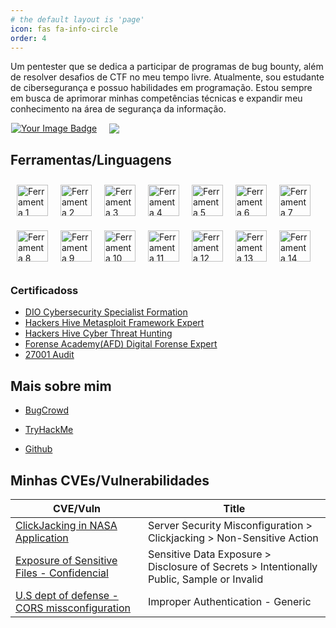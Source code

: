 ```yaml
---
# the default layout is 'page'
icon: fas fa-info-circle
order: 4
---
```


Um pentester que se dedica a participar de programas de bug bounty, além de resolver desafios de CTF no meu tempo livre. Atualmente, sou estudante de cibersegurança e possuo habilidades em programação. Estou sempre em busca de aprimorar minhas competências técnicas e expandir meu conhecimento na área de segurança da informação.

<div style="display: flex; justify-content: flex-start; align-items: center; gap: 20px; margin-left: 1px;">
        <a href="https://tryhackme-badges.s3.amazonaws.com/Mach1ne.png" class="popup img-link  shimmer"><img src="https://tryhackme-badges.s3.amazonaws.com/Mach1ne.png" alt="Your Image Badge" style="max-width: 500px; height: auto;" loading="lazy"></a>
        <a href="https://github-readme-stats.vercel.app/api?username=Mach1nee&amp;show_icons=true&amp;theme=tokyonight" class="popup img-link  shimmer"><img src="https://github-readme-stats.vercel.app/api?username=Mach1nee&amp;show_icons=true&amp;theme=tokyonight" style="max-width: 300px; height: auto;" loading="lazy"></a>
    </div>

 <section>
            <h2>Ferramentas/Linguagens</h2>
            <ul style="list-style-type: none; padding: 0; display: flex; flex-wrap: wrap;">
                <li style="margin: 10px;">
                    <img src="https://www.kali.org/tools/metasploit-framework/images/metasploit-framework-logo.svg" alt="Ferramenta 1" style="width: 50px; height: 50px;">
                </li>
                <li style="margin: 10px;">
                    <img src="https://imgs.search.brave.com/S8uA-YURz_J9vBdxYWYvQ2AzFm2teFoTn1IFVUjNN0s/rs:fit:32:32:1:0/g:ce/aHR0cDovL2Zhdmlj/b25zLnNlYXJjaC5i/cmF2ZS5jb20vaWNv/bnMvNDlmMjlmZGYw/ZTgwODgzNDcwN2Ew/NTQ5M2QzYTA0NzM4/NjRmZjY2YjdiNTlj/Njk1N2U2ZTZjYWMz/NTE0NzVjYy93d3cu/a2FsaS5vcmcv" alt="Ferramenta 2" style="width: 50px; height: 50px;">
                </li>
                <li style="margin: 10px;">
                    <img src="https://www.kali.org/tools/wireshark/images/wireshark-logo.svg" alt="Ferramenta 3" style="width: 50px; height: 50px;">
                </li>
                <li style="margin: 10px;">
                    <img src="https://www.kali.org/tools/hydra/images/hydra-logo.svg" alt="Ferramenta 4" style="width: 50px; height: 50px;">
                </li>
                <li style="margin: 10px;">
                    <img src="https://www.kali.org/tools/gobuster/images/gobuster-logo.svg" alt="Ferramenta 5" style="width: 50px; height: 50px;">
                </li>
                <li style="margin: 10px;">
                    <img src="https://www.kali.org/tools/maltego/images/maltego-logo.svg" alt="Ferramenta 6" style="width: 50px; height: 50px;">
                </li>
                <li style="margin: 10px;">
                    <img src="https://www.kali.org/tools/autopsy/images/autopsy-logo.svg" alt="Ferramenta 7" style="width: 50px; height: 50px;">
                </li>
                <li style="margin: 10px;">
                    <img src="https://www.kali.org/tools/sqlmap/images/sqlmap-logo.svg" alt="Ferramenta 8" style="width: 50px; height: 50px;">
                </li>
                <li style="margin: 10px;">
                    <img src="https://www.kali.org/tools/sherlock/images/sherlock-logo.svg" alt="Ferramenta 9" style="width: 50px; height: 50px;">
                </li>
                <li style="margin: 10px;">
                    <img src="https://icons.iconarchive.com/icons/dakirby309/simply-styled/128/OS-Linux-icon.png" alt="Ferramenta 10" style="width: 50px; height: 50px;">
                </li>
                <li style="margin: 10px;">
                    <img src="https://cirt.net/files/alienlogo_3.gif" alt="Ferramenta 11" style="width: 50px; height: 50px;">
                </li>
                <li style="margin: 10px;">
                    <img src="https://www.kali.org/tools/nmap/images/nmap-logo.svg" alt="Ferramenta 12" style="width: 50px; height: 50px;">
                </li>
                <li style="margin: 10px;">
                    <img src="https://cdn.icon-icons.com/icons2/2108/PNG/512/javascript_icon_130900.png" alt="Ferramenta 13" style="width: 50px; height: 50px;">
                </li>
                <li style="margin: 10px;">
                    <img src="https://cdn.icon-icons.com/icons2/112/PNG/512/python_18894.png" alt="Ferramenta 14" style="width: 50px; height: 50px;">
                </li>
            </ul>
        </section>

 <section class="certificates" id="certificates">
        <h3>Certificadoss</h3>
        <ul>
            <li><a href="https://hermes.dio.me/certificates/XVY4GSWC.pdf">DIO Cybersecurity Specialist Formation</a></li>
            <li><a href="https://academy.hackershive.io/verificar/SyoCyk1VVc/">Hackers Hive Metasploit Framework Expert</a></li>
            <li><a href="https://academy.hackershive.io/verificar/icVxtRJROa">Hackers Hive Cyber Threat Hunting</a></li>
            <li><a href="https://ead.academiadeforensedigital.com.br/cert/Zyr3kTlr0ajFQmEIOW9">Forense Academy(AFD) Digital Forense Expert</a></li>
            <li><a href="https://star.ibsec.com.br/certificado?consulta=3546585475">27001 Audit</a></li>
        </ul>
    </section>



<h2>Mais sobre mim</h2>

* [BugCrowd](https://bugcrowd.com/Mach1ne)

* [TryHackMe](https://tryhackme.com/r/p/Mach1ne)

* [Github](https://github.com/Mach1nee/)

## Minhas CVEs/Vulnerabilidades

| CVE/Vuln | Title |
| ----------- | ----------- |
| [ClickJacking in NASA Application ](https://www.cve.org/CVERecord?id=CVE-2023-7253) | Server Security Misconfiguration > Clickjacking > Non-Sensitive Action |
| [Exposure of Sensitive Files - Confidencial](https://www.cve.org/CVERecord?id=CVE-2023-7253) | Sensitive Data Exposure > Disclosure of Secrets > Intentionally Public, Sample or Invalid |
| [U.S dept of defense - CORS missconfiguration](https://hackerone.com/reports/2876957) | Improper Authentication - Generic |
